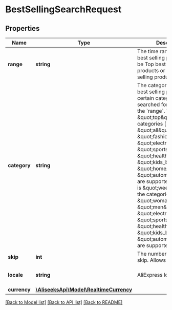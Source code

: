 # BestSellingSearchRequest

## Properties
Name | Type | Description | Notes
------------ | ------------- | ------------- | -------------
**range** | **string** | The time range to look for best selling products. Can be Top best selling products or Weekly best selling products. | [optional] [default to 'top']
**category** | **string** | The category to look for best selling products. Only certain categories can be searched for depending on the &#x60;range&#x60;. When range is \&quot;top\&quot;, only the categories [ \&quot;all\&quot;, \&quot;fashion\&quot;, \&quot;electronics\&quot;, \&quot;sports\&quot;, \&quot;health_beauty\&quot;, \&quot;kids_baby\&quot;, \&quot;home_garden\&quot;, \&quot;automotive\&quot; ] are supported. When range is \&quot;weekly\&quot;, only the categories [ \&quot;woman\&quot;, \&quot;men\&quot;, \&quot;electronics\&quot;, \&quot;sports\&quot;, \&quot;health_beauty\&quot;, \&quot;kids_baby\&quot;, \&quot;automotive\&quot; ] are supported. | [optional] [default to 'electronics']
**skip** | **int** | The number of results to skip. Allows for pagination. | [optional] [default to 0]
**locale** | **string** | AliExpress locale to use. | [optional] [default to 'en_US']
**currency** | [**\AliseeksApi\Model\RealtimeCurrency**](RealtimeCurrency.md) |  | [optional] 

[[Back to Model list]](../README.md#documentation-for-models) [[Back to API list]](../README.md#documentation-for-api-endpoints) [[Back to README]](../README.md)



